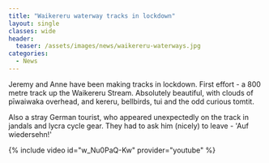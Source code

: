 ```yaml
---
title: "Waikereru waterway tracks in lockdown"
layout: single
classes: wide
header:
  teaser: /assets/images/news/waikereru-waterways.jpg
categories:
  - News
---
```


Jeremy and Anne have been making tracks in lockdown.  First effort - a 800 metre track up the Waikereru Stream.  Absolutely beautiful, with clouds of pīwaiwaka overhead, and kereru, bellbirds, tui and the odd curious tomtit.

Also a stray German tourist, who appeared unexpectedly on the track in jandals and lycra cycle gear.  They had to ask him (nicely) to leave - 'Auf wiedersehn!'

{% include video id="w_Nu0PaQ-Kw" provider="youtube" %}
